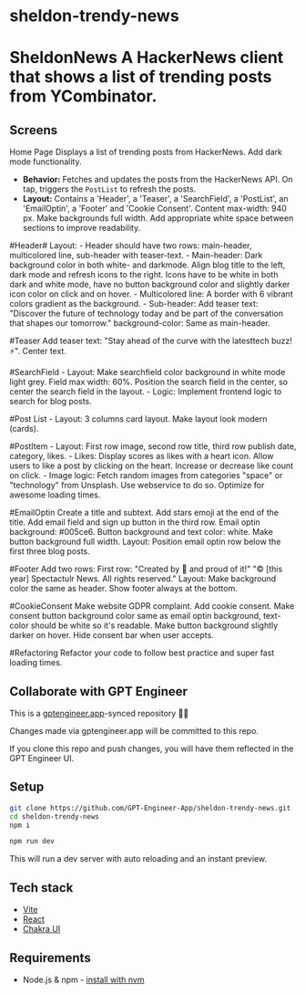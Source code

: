 # sheldon-trendy-news

# SheldonNews A HackerNews client that shows a list of trending posts from YCombinator. 

## Screens ### 
Home Page Displays a list of trending posts from HackerNews. Add dark mode functionality.
- **Behavior:** Fetches and updates the posts from the HackerNews API. On tap, triggers the `PostList` to refresh the posts.
 - **Layout:** Contains a 'Header', a 'Teaser', a 'SearchField', a 'PostList', an 'EmailOptin', a 'Footer' and 'Cookie Consent'. Content max-width: 940 px. Make backgrounds full width. Add appropriate white space between sections to improve readability.

#Header#
Layout: 
	- Header should have two rows: main-header, multicolored line, sub-header with teaser-text.
	- Main-header: Dark background color in both white- and darkmode. Align blog title to the left, dark mode and refresh icons to the right. Icons have to be white in both dark and white mode, have no button background color and slightly darker icon color on click and on hover.
	- Multicolored line: A border with 6 vibrant colors gradient as the background.
	- Sub-header: Add teaser text: "Discover the future of technology today and be part of the conversation that shapes our tomorrow." background-color: Same as main-header.

#Teaser
Add teaser text: "Stay ahead of the curve with the latesttech buzz!⚡". Center text.

#SearchField
	- Layout: Make searchfield color background in white mode light grey. Field max width: 60%. Position the search field in the center, so center the search field in the layout.
	- Logic: Implement frontend logic to search for blog posts.

#Post List
	- Layout: 3 columns card layout. Make layout look modern (cards). 

#PostItem
	- Layout: First row image, second row title, third row publish date, category, likes.
	- Likes: Display scores as likes with a heart icon. Allow users to like a post by clicking on the heart. Increase or decrease like count on click.
	- Image logic: Fetch random images from categories "space" or "technology" from Unsplash. Use webservice to do so. Optimize for awesome loading times.

 #EmailOptin
Create a title and subtext. Add stars emoji at the end of the title. Add email field and sign up button in the third row.  Email optin background: #005ce6. Button background and text color: white. Make button background full width. Layout: Position email optin row below the first three blog posts. 

#Footer
Add two rows: 
First row: "Created by 🤖 and proud of it!"
"© [this year] Spectactulr News. All rights reserved." Layout: Make background color the same as header. Show footer always at the bottom.

#CookieConsent
Make website GDPR complaint. Add cookie consent. Make consent button background color same as email optin background, text-color should be white so it's readable. Make button background slightly darker on hover. Hide consent bar when user accepts.

#Refactoring
Refactor your code to follow best practice and super fast loading times.

## Collaborate with GPT Engineer

This is a [gptengineer.app](https://gptengineer.app)-synced repository 🌟🤖

Changes made via gptengineer.app will be committed to this repo.

If you clone this repo and push changes, you will have them reflected in the GPT Engineer UI.

## Setup

```sh
git clone https://github.com/GPT-Engineer-App/sheldon-trendy-news.git
cd sheldon-trendy-news
npm i
```

```sh
npm run dev
```

This will run a dev server with auto reloading and an instant preview.

## Tech stack

- [Vite](https://vitejs.dev/)
- [React](https://react.dev/)
- [Chakra UI](https://chakra-ui.com/)

## Requirements

- Node.js & npm - [install with nvm](https://github.com/nvm-sh/nvm#installing-and-updating)
